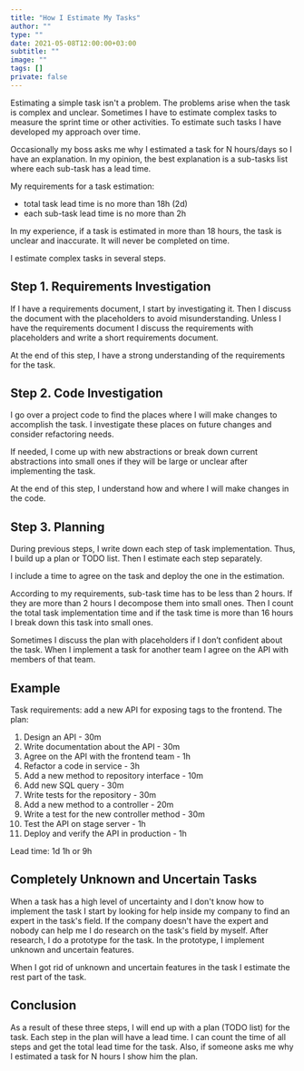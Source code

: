 ```yaml
---
title: "How I Estimate My Tasks"
author: ""
type: ""
date: 2021-05-08T12:00:00+03:00
subtitle: ""
image: ""
tags: []
private: false
---
```

Estimating a simple task isn't a problem. The problems arise when the task is complex and unclear. Sometimes I have to estimate complex tasks to measure the sprint time or other activities. To estimate such tasks I have developed my approach over time.

<!--more-->

Occasionally my boss asks me why I estimated a task for N hours/days so I have an explanation. In my opinion, the best explanation is a sub-tasks list where each sub-task has a lead time.

My requirements for a task estimation:
* total task lead time is no more than 18h (2d)
* each sub-task lead time is no more than 2h

In my experience, if a task is estimated in more than 18 hours, the task is unclear and inaccurate. It will never be completed on time.

I estimate complex tasks in several steps.

## Step 1. Requirements Investigation
If I have a requirements document, I start by investigating it. Then I discuss the document with the placeholders to avoid misunderstanding. Unless I have the requirements document I discuss the requirements with placeholders and write a short requirements document.

At the end of this step, I have a strong understanding of the requirements for the task.

## Step 2. Code Investigation
I go over a project code to find the places where I will make changes to accomplish the task. I investigate these places on future changes and consider refactoring needs.

If needed, I come up with new abstractions or break down current abstractions into small ones if they will be large or unclear after implementing the task.

At the end of this step, I understand how and where I will make changes in the code.

## Step 3. Planning
During previous steps, I write down each step of task implementation. Thus, I build up a plan or TODO list. Then I estimate each step separately. 

I include a time to agree on the task and deploy the one in the estimation.

According to my requirements, sub-task time has to be less than 2 hours. If they are more than 2 hours I decompose them into small ones. Then I count the total task implementation time and if the task time is more than 16 hours I break down this task into small ones.

Sometimes I discuss the plan with placeholders if I don’t confident about the task. When I implement a task for another team I agree on the API with members of that team.

## Example
Task requirements: add a new API for exposing tags to the frontend.
The plan:
1. Design an API - 30m
2. Write documentation about the API - 30m
3. Agree on the API with the frontend team - 1h
4. Refactor a code in service - 3h
5. Add a new method to repository interface - 10m
6. Add new SQL query - 30m
7. Write tests for the repository - 30m
8. Add a new method to a controller - 20m
9. Write a test for the new controller method - 30m
10. Test the API on stage server - 1h
11. Deploy and verify the API in production - 1h

Lead time: 1d 1h or 9h

## Completely Unknown and Uncertain Tasks
When a task has a high level of uncertainty and I don't know how to implement the task I start by looking for help inside my company to find an expert in the task's field. If the company doesn't have the expert and nobody can help me I do research on the task's field by myself.
After research, I do a prototype for the task. In the prototype, I implement unknown and uncertain features.

When I got rid of unknown and uncertain features in the task I estimate the rest part of the task.

## Conclusion
As a result of these three steps, I will end up with a plan (TODO list) for the task. Each step in the plan will have a lead time. I can count the time of all steps and get the total lead time for the task. Also, if someone asks me why I estimated a task for N hours I show him the plan.
